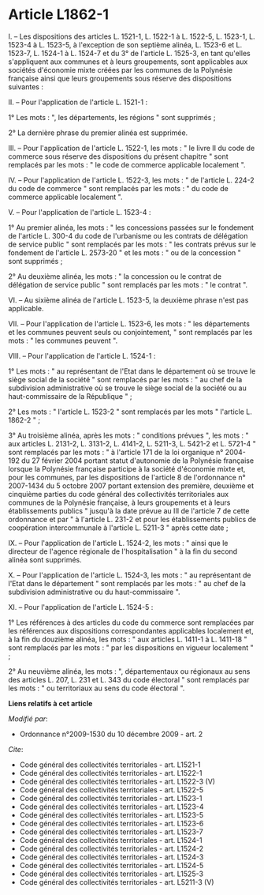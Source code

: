 # Article L1862-1

I. – Les dispositions des articles L. 1521-1, L. 1522-1 à L. 1522-5, 
L. 1523-1, L. 1523-4 à L. 1523-5, à l'exception de son septième alinéa, L. 1523-6 et L. 1523-7, L. 1524-1 à L. 1524-7 et du
3° de l'article L. 1525-3, en tant qu'elles s'appliquent aux communes et à leurs groupements, sont applicables aux sociétés
d'économie mixte créées par les communes de la Polynésie française ainsi que leurs groupements sous réserve des dispositions
suivantes :

II. – Pour l'application de l'article L. 1521-1 :

1° Les mots : ", les départements, les régions " sont supprimés ;

2° La dernière phrase du premier alinéa est supprimée.

III. – Pour l'application de l'article L. 1522-1, les mots : " le livre II du code de commerce sous réserve des dispositions
du présent chapitre " sont remplacés par les mots : " le code de commerce applicable localement ".

IV. – Pour l'application de l'article L. 1522-3, les mots : " de l'article L. 224-2 du code de commerce " sont remplacés par
les mots : " du code de commerce applicable localement ".

V. – Pour l'application de l'article L. 1523-4 :

1° Au premier alinéa, les mots : " les concessions passées sur le fondement de l'article L. 300-4 du code de l'urbanisme ou
les contrats de délégation de service public " sont remplacés par les mots : " les contrats prévus sur le fondement de
l'article L. 2573-20 " et les mots : " ou de la concession " sont supprimés ;

2° Au deuxième alinéa, les mots : " la concession ou le contrat de délégation de service public " sont remplacés par les
mots : " le contrat ".

VI. – Au sixième alinéa de l'article L. 1523-5, la deuxième phrase n'est pas applicable.

VII. – Pour l'application de l'article L. 1523-6, les mots : " les départements et les communes peuvent seuls ou
conjointement, " sont remplacés par les mots : " les communes peuvent ".

VIII. – Pour l'application de l'article L. 1524-1 :

1° Les mots : " au représentant de l'Etat dans le département où se trouve le siège social de la société " sont remplacés par
les mots : " au chef de la subdivision administrative où se trouve le siège social de la société ou au haut-commissaire de la
République " ;

2° Les mots : " l'article L. 1523-2 " sont remplacés par les mots " l'article L. 1862-2 " ;

3° Au troisième alinéa, après les mots : " conditions prévues ", les mots : " aux articles L. 2131-2, L. 3131-2, L. 4141-2,
L. 5211-3, L. 5421-2 et L. 5721-4 " sont remplacés par les mots : " à l'article 171 de la loi organique n° 2004-192 du 27
février 2004 portant statut d'autonomie de la Polynésie française lorsque la Polynésie française participe à la société
d'économie mixte et, pour les communes, par les dispositions de l'article 8 de l'ordonnance n° 2007-1434 du 5 octobre 2007
portant extension des première, deuxième et cinquième parties du code général des collectivités territoriales aux communes de
la Polynésie française, à leurs groupements et à leurs établissements publics " jusqu'à la date prévue au III de l'article 7
de cette ordonnance et par " à l'article L. 231-2 et pour les établissements publics de coopération intercommunale à
l'article L. 5211-3 " après cette date ;

IX. – Pour l'application de l'article L. 1524-2, les mots : " ainsi que le directeur de l'agence régionale de
l'hospitalisation " à la fin du second alinéa sont supprimés.

X. – Pour l'application de l'article L. 1524-3, les mots : " au représentant de l'Etat dans le département " sont remplacés
par les mots : " au chef de la subdivision administrative ou du haut-commissaire ".

XI. – Pour l'application de l'article L. 1524-5 :

1° Les références à des articles du code du commerce sont remplacées par les références aux dispositions correspondantes
applicables localement et, à la fin du douzième alinéa, les mots : " aux articles L. 1411-1 à L. 1411-18 " sont remplacés par
les mots : " par les dispositions en vigueur localement " ;

2° Au neuvième alinéa, les mots : ", départementaux ou régionaux au sens des articles L. 207, L. 231 et L. 343 du code
électoral " sont remplacés par les mots : " ou territoriaux au sens du code électoral ".

**Liens relatifs à cet article**

_Modifié par_:

  - Ordonnance n°2009-1530 du 10 décembre 2009 - art. 2

_Cite_:

  - Code général des collectivités territoriales - art. L1521-1
  - Code général des collectivités territoriales - art. L1522-1
  - Code général des collectivités territoriales - art. L1522-3 (V)
  - Code général des collectivités territoriales - art. L1522-5
  - Code général des collectivités territoriales - art. L1523-1
  - Code général des collectivités territoriales - art. L1523-4
  - Code général des collectivités territoriales - art. L1523-5
  - Code général des collectivités territoriales - art. L1523-6
  - Code général des collectivités territoriales - art. L1523-7
  - Code général des collectivités territoriales - art. L1524-1
  - Code général des collectivités territoriales - art. L1524-2
  - Code général des collectivités territoriales - art. L1524-3
  - Code général des collectivités territoriales - art. L1524-5
  - Code général des collectivités territoriales - art. L1525-3
  - Code général des collectivités territoriales - art. L5211-3 (V)
